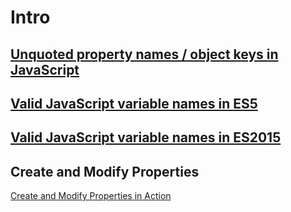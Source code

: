 # Intro

## <a href='https://mathiasbynens.be/notes/javascript-properties' target='_blank'>Unquoted property names / object keys in JavaScript</a>


## <a href='https://mathiasbynens.be/notes/javascript-identifiers' target='_blank'>Valid JavaScript variable names in ES5</a>


## <a href='https://mathiasbynens.be/notes/javascript-identifiers-es6' target='_blank'>Valid JavaScript variable names in ES2015</a>

## Create and Modify Properties
<a href='https://youtu.be/wDxnseegDYs' target='_blank'>Create and Modify Properties in Action</a>




